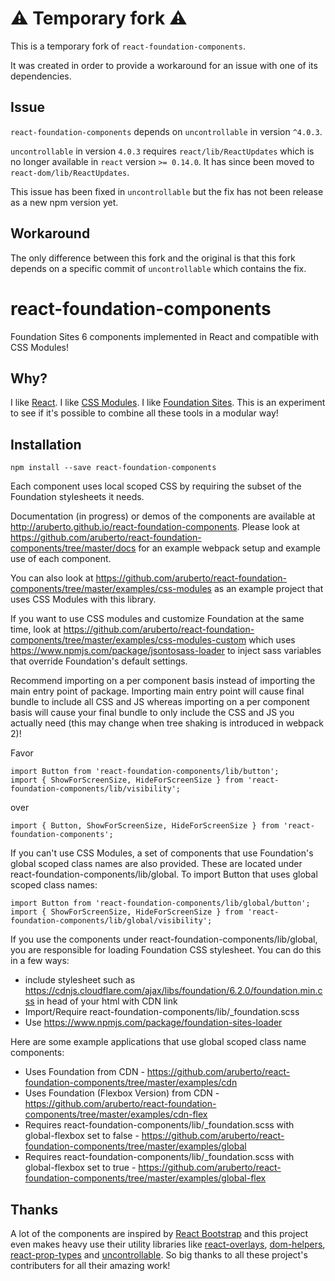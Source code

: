 # ⚠️ Temporary fork ⚠️

This is a temporary fork of `react-foundation-components`.

It was created in order to provide a workaround for an issue with one of its dependencies.

## Issue

`react-foundation-components` depends on `uncontrollable` in version `^4.0.3`.

`uncontrollable` in version `4.0.3` requires `react/lib/ReactUpdates` which is no longer available in `react` version `>= 0.14.0`. It has since been moved to `react-dom/lib/ReactUpdates`.

This issue has been fixed in `uncontrollable` but the fix has not been release as a new npm version yet.

## Workaround

The only difference between this fork and the original is that this fork depends on a specific commit of `uncontrollable` which contains the fix.

# react-foundation-components

Foundation Sites 6 components implemented in React and compatible with CSS Modules!

## Why?

I like [React](https://facebook.github.io/react). I like [CSS Modules](https://github.com/css-modules/css-modules). I like [Foundation Sites](http://foundation.zurb.com/sites.html). This is an experiment to see if it's possible to combine all these tools in a modular way!

## Installation

```
npm install --save react-foundation-components
```

Each component uses local scoped CSS by requiring the subset of the Foundation stylesheets it needs.

Documentation (in progress) or demos of the components are available at http://aruberto.github.io/react-foundation-components. Please look at https://github.com/aruberto/react-foundation-components/tree/master/docs for an example webpack setup and example use of each component.

You can also look at https://github.com/aruberto/react-foundation-components/tree/master/examples/css-modules as an example project that uses CSS Modules with this library.

If you want to use CSS modules and customize Foundation at the same time, look at https://github.com/aruberto/react-foundation-components/tree/master/examples/css-modules-custom which uses https://www.npmjs.com/package/jsontosass-loader to inject sass variables that override Foundation's default settings.

Recommend importing on a per component basis instead of importing the main entry point of package. Importing main entry point will cause final bundle to include all CSS and JS whereas importing on a per component basis will cause your final bundle to only include the CSS and JS you actually need (this may change when tree shaking is introduced in webpack 2)!

Favor

```
import Button from 'react-foundation-components/lib/button';
import { ShowForScreenSize, HideForScreenSize } from 'react-foundation-components/lib/visibility';
```

over

```
import { Button, ShowForScreenSize, HideForScreenSize } from 'react-foundation-components';
```

If you can't use CSS Modules, a set of components that use Foundation's global scoped class names are also provided. These are located under react-foundation-components/lib/global. To import Button that uses global scoped class names:

```
import Button from 'react-foundation-components/lib/global/button';
import { ShowForScreenSize, HideForScreenSize } from 'react-foundation-components/lib/global/visibility';
```

If you use the components under react-foundation-components/lib/global, you are responsible for loading Foundation CSS stylesheet. You can do this in a few ways:
 * include stylesheet such as https://cdnjs.cloudflare.com/ajax/libs/foundation/6.2.0/foundation.min.css in head of your html with CDN link
 * Import/Require react-foundation-components/lib/\_foundation.scss
 * Use https://www.npmjs.com/package/foundation-sites-loader

Here are some example applications that use global scoped class name components:
 * Uses Foundation from CDN - https://github.com/aruberto/react-foundation-components/tree/master/examples/cdn
 * Uses Foundation (Flexbox Version) from CDN - https://github.com/aruberto/react-foundation-components/tree/master/examples/cdn-flex
 * Requires react-foundation-components/lib/\_foundation.scss with global-flexbox set to false - https://github.com/aruberto/react-foundation-components/tree/master/examples/global
 * Requires react-foundation-components/lib/\_foundation.scss with global-flexbox set to true - https://github.com/aruberto/react-foundation-components/tree/master/examples/global-flex

## Thanks

A lot of the components are inspired by [React Bootstrap](https://github.com/react-bootstrap/react-bootstrap) and this project even makes heavy use their utility libraries like [react-overlays](https://github.com/react-bootstrap/react-overlays), [dom-helpers](https://github.com/react-bootstrap/dom-helpers), [react-prop-types](https://github.com/react-bootstrap/react-prop-types) and [uncontrollable](https://github.com/jquense/uncontrollable). So big thanks to all these project's contributers for all their amazing work!
